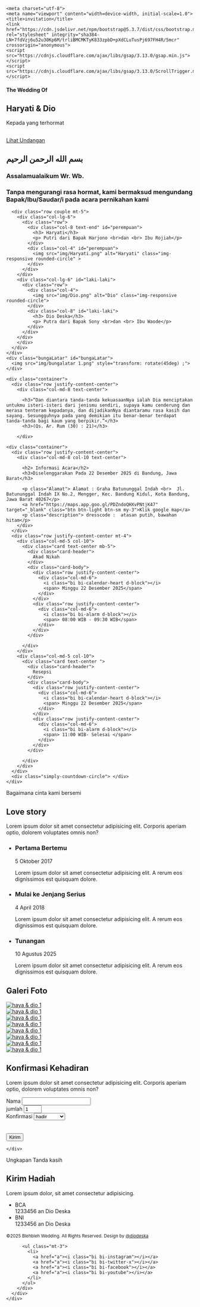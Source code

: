 

<html>
<html lang="en">
  <head>
    
    <meta charset="utf-8">
    <meta name="viewport" content="width=device-width, initial-scale=1.0">
    <title>invitation</title>
    <link href="https://cdn.jsdelivr.net/npm/bootstrap@5.3.7/dist/css/bootstrap.min.css" rel="stylesheet" integrity="sha384-LN+7fdVzj6u52u30Kp6M/trliBMCMKTyK833zpbD+pXdCLuTusPj697FH4R/5mcr" crossorigin="anonymous">
    <script src="https://cdnjs.cloudflare.com/ajax/libs/gsap/3.13.0/gsap.min.js"></script>
    <script src="https://cdnjs.cloudflare.com/ajax/libs/gsap/3.13.0/ScrollTrigger.min.js"></script>
    

<link rel="preconnect" href="https://fonts.googleapis.com">
<link rel="preconnect" href="https://fonts.gstatic.com" crossorigin>
<link href="https://fonts.googleapis.com/css2?family=Roboto:ital,wght@0,100..900;1,100..900&family=Tangerine:wght@400;700&family=Work+Sans:ital,wght@0,100..900;1,100..900&display=swap" rel="stylesheet">
<!-- countdown -->
<link rel="stylesheet" href="style.css">
<link rel="stylesheet" href="countdown/circle.css">
<link rel="stylesheet" href="https://cdn.jsdelivr.net/npm/bootstrap-icons@1.13.1/font/bootstrap-icons.min.css">



  </head>
<body>
  <div class="flowers"style="display: none"></div>
  <section id="hero" class="hero w-100 h-100 p-3 mx-auto text-center d-flex justify-content-center align-items-center align-item-center text-white">
      <main>
        <div class="hero-bg">
        </div>
        <div class="hero-content">
          <h4> The Wedding Of</h4>
          <h1> Haryati & Dio</h1>
          <p> Kepada yang terhormat</p>
          <h2></h2>
          <a href="#home" class="btn btn-lg mt-4" onclick="enableScroll()" > Lihat Undangan</a>
        </div>
      </main>
        
  </section>
  <div class="background"> 
      
  <section id="home" class="home">
    <div class="container" >
      <div class="row justify-content-center">
        <div class="col-md-8 text-center">
          <h2>بسم الله الرحمن الرحيم</h2>
          <h3>Assalamualaikum Wr. Wb. </h3>
          <h3> Tanpa mengurangi rasa hormat, kami bermaksud mengundang Bapak/Ibu/Saudar/i pada acara pernikahan kami</h3>
        </div>
      
      <div class="row couple mt-5">
        <div class="col-lg-6">
          <div class="row">
            <div class="col-8 text-end" id="perempuan">
              <h3> Haryati</h3>
              <p> Putri dari Bapak Harjono <br>dan <br> Ibu Rojiah</p>
            </div>
            <div class="col-4" id="perempuan">
              <img src="img/Haryati.png" alt="Haryati" class="img-responsive rounded-circle" >
            </div>
          </div>
        </div> 
        <div class="col-lg-6" id="laki-laki">
          <div class="row">
            <div class="col-4">
              <img src="img/Dio.png" alt="Dio" class="img-responsive rounded-circle">
            </div>
            <div class="col-8" id="laki-laki">
              <h3> Dio Deska</h3>
              <p> Putra dari Bapak Sony <br>dan <br> Ibu Waode</p>
            </div>
          </div>
        </div>
        </div>
      </div>
    </div> 
    <div class="bungaLatar" id="bungaLatar">
      <img src="img/bungalatar 1.png" style="transform: rotate(45deg) ;">
    </div>
      
  </section>

  <section id="ayat" class="ayat">
    
    <div class="container">
      <div class="row justify-content-center">
        <div class="col-md-8 text-center">
    
          <h3>“Dan diantara tanda-tanda kekuasaanNya ialah Dia menciptakan untukmu isteri-isteri dari jenismu sendiri, supaya kamu cenderung dan merasa tenteram kepadanya, dan dijadikanNya diantaramu rasa kasih dan sayang. Sesungguhnya pada yang demikian itu benar-benar terdapat tanda-tanda bagi kaum yang berpikir.”</h3>
          <h3>(Qs. Ar. Rum (30) : 21)</h3>
          
        </div>
  </section>

  
  <section id="info" class="info">
    
    <div class="container">
      <div class="row justify-content-center">
        <div class="col-md-8 col-10 text-center">
          
          <h2> Informasi Acara</h2>
          <h3>Diselenggarakan Pada 22 Desember 2025 di Bandung, Jawa Barat</h3>
    
          <p class="Alamat"> Alamat : Graha Batununggal Indah <br>  Jl. Batununggal Indah IX No.2, Mengger, Kec. Bandung Kidul, Kota Bandung, Jawa Barat 40267</p>
          <a href="https://maps.app.goo.gl/PDZndoQHXvPNtjK47" target="_blank" class="btn btn-light btn-sm my-3">Klik google map</a>
          <p class="description"> dresscode :  atasan putih, bawahan hitam</p>
        </div>
      </div>
      <div class="row justify-content-center mt-4">
        <div class="col-md-5 col-10">
          <div class="card text-center mb-5">
            <div class="card-header">
              Akad Nikah
            </div>
            <div class="card-body">
              <div class="row justify-content-center">
                <div class="col-md-6">
                  <i class="bi bi-calendar-heart d-block"></i>
                  <span> Minggu 22 Desember 2025</span>
                </div>
              </div>
              <div class="row justify-content-center">
                <div class="col-md-6">
                  <i class="bi bi-alarm d-block"></i>
                  <span> 08:00 WIB - 09:30 WIB</span>
                </div>
              </div>
            </div>
            
          </div>
        </div>
        <div class="col-md-5 col-10">
          <div class="card text-center ">
            <div class="card-header">
              Resepsi 
            </div>
            <div class="card-body">
              <div class="row justify-content-center">
                <div class="col-md-6">
                  <i class="bi bi-calendar-heart d-block"></i>
                  <span> Minggu 22 Desember 2025</span>
                </div>
              </div>
              <div class="row justify-content-center">
                <div class="col-md-6">
                  <i class="bi bi-alarm d-block"></i>
                  <span> 11:00 WIB- Selesai </span>
                </div>
              </div>
            </div>
            
          </div>
        </div>
      </div>
      <div class="simply-countdown-circle"> </div>
    </div>

  </section>

  <section id="story" class="story">
    <div class="container">
      <div class="row justify-content-center">
        <div class="col-med-8 col-10 text-center">
          <span> Bagaimana cinta kami bersemi</span>
          <h2> Love story</h2>
          <p>Lorem ipsum dolor sit amet consectetur adipisicing elit. Corporis aperiam optio, dolorem voluptates omnis non?</p>
        </div>
        <div class="row">
          <div class="col">
            <ul class="timeline">
              <li>
                <div class="timeline-image" style="background-image: url(img/gedungsate.png) ;"></div>
                <div class="timeline-panel">
                  <div class="timeline-heading">
                  <h3>Pertama Bertemu</h3>
                  <span> 5 Oktober 2017</span>
                  </div>
                  <div class="timeline-body">
                    <p> Lorem ipsum dolor sit amet consectetur adipisicing elit. A rerum eos dignissimos est quisquam dolore.
                    </p>
                  </div>
                </div>
              </li>
              <li>
                <div class="timeline-image" style="background-image: url(img/alun-alun.png) ;"></div>
                <div class="timeline-panel">
                  <div class="timeline-heading">
                  <h3>Mulai ke Jenjang Serius</h3>
                  <span> 4 April 2018</span>
                  </div>
                  <div class="timeline-body">
                    <p> Lorem ipsum dolor sit amet consectetur adipisicing elit. A rerum eos dignissimos est quisquam dolore.
                    </p>
                  </div>
                </div>
              </li>
              <li>
                <div class="timeline-image" style="background-image: url(img/bla.png) ;"></div>
                <div class="timeline-panel">
                  <div class="timeline-heading">
                  <h3>Tunangan</h3>
                  <span> 10 Agustus 2025</span>
                  </div>
                  <div class="timeline-body">
                    <p> Lorem ipsum dolor sit amet consectetur adipisicing elit. A rerum eos dignissimos est quisquam dolore.
                    </p>
                  </div>
                </div>
              </li>
            </ul>
          </div>
        </div>
      </div>
    </div>
  </section>

  <section class="galery">
  <div class="container">
    <div class="row justify-content-center">
        <div class="col-md-8 col-10 text-center">
          <h2> Galeri Foto</h2>
        </div>
        <div class="row row-cols-lg-5 row-cols-md-4 row-cols-sm-3 row-cols-2 justify-content-center">
          <div class="col mt-3">
            <a href="img/galeryfoto/1.png" data-toggle="lightbox" data-size="fullscreen" data-gallery="Mygallery" >
            <img src="img/galeryfoto/thumbnail/1.png" alt="haya & dio 1" class="img-fluid w-100 rounded">
            </a>
          </div>
          <div class="col mt-3">
            <a href="img/galeryfoto/2.png" data-toggle="lightbox" data-size="fullscreen" data-gallery="Mygallery">
            <img src="img/galeryfoto/thumbnail/2.png" alt="haya & dio 1" class="img-fluid w-100 rounded">
            </a>
          </div>
          <div class="col mt-3">
            <a href="img/galeryfoto/3.png" data-toggle="lightbox" data-size="fullscreen" data-gallery="Mygallery">
            <img src="img/galeryfoto/thumbnail/3.png" alt="haya & dio 1" class="img-fluid w-100 rounded">
            </a>
          </div>
          <div class="col mt-3">
            <a href="img/galeryfoto/4.png" data-toggle="lightbox" data-size="fullscreen" data-gallery="Mygallery">
            <img src="img/galeryfoto/thumbnail/4.png" alt="haya & dio 1" class="img-fluid w-100 rounded">
            </a>
          </div>
          <div class="col mt-3">
            <a href="img/galeryfoto/5.png" data-toggle="lightbox" data-size="fullscreen" data-gallery="Mygallery">
            <img src="img/galeryfoto/thumbnail/5.png" alt="haya & dio 1" class="img-fluid w-100 rounded">
            </a>
          </div>
          <div class="col mt-3">
            <a href="img/galeryfoto/6.png" data-toggle="lightbox" data-size="fullscreen" data-gallery="Mygallery">
            <img src="img/galeryfoto/thumbnail/6.png" alt="haya & dio 1" class="img-fluid w-100 rounded">
            </a>
          </div>
          <div class="col mt-3">
            <a href="img/galeryfoto/7.png" data-toggle="lightbox" data-size="fullscreen" data-gallery="Mygallery">
            <img src="img/galeryfoto/thumbnail/7.png" alt="haya & dio 1" class="img-fluid w-100 rounded">
            </a>
          </div>
          <div class="col mt-3">
            <a href="img/galeryfoto/8.png" data-toggle="lightbox" data-size="fullscreen" data-gallery="Mygallery">
            <img src="img/galeryfoto/thumbnail/8.png" alt="haya & dio 1" class="img-fluid w-100 rounded">
            </a>
          </div>
        </div>
      </div>
  </section>  

  <Section id="rsvp" class="rsvp">
    <div class="container">
      <div class="row justify-content-center">
        <div class="col-med-8 col-10 text-center">
          <h2> Konfirmasi Kehadiran</h2>
          <p>Lorem ipsum dolor sit amet consectetur adipisicing elit. Corporis aperiam optio, dolorem voluptates omnis non?</p>
        </div>
      </div>
      <form class="row row-cols-md-auto g-3 align-items-center justify-content-center"   method="POST" 
      action="https://script.google.com/macros/s/AKfycbyymgqaxRquCRXg2IJ9Za3-U9IeduZSvLURKk1WUZSR3TD3Yqg0J8I9Q-mugOqkxt5T/exec" id="my-form">
        <div class="col-12">
          <div class="mb-3">
            <label for="nama" class="form-label">Nama</label>
            <input type="text" class="form-control" id="nama" name="nama" >
          </div>
        </div>
        <div class="col-12">
          <div class="mb-3">
            <label for="jumlah" class="form-label">jumlah</label>
            <input type="number" class="form-control" id="jumlah" name="jumlah" min="1" max="5" length="1" value="1" >
          </div>
        </div>
        <div class="col-12">
          <div class="mb-3">
            <label for="status" class="form-label">Konfirmasi</label>
            <select name="status" id="status" class="form-select">
              <option value="hadir"> hadir</option>
              <option value="tidak hadir"> tidak hadir</option>
            </select>
          </div>
        </div>
        <div class="col-12" style="margin-top: 35px">
          <button class="btn btn-primary" type="submit"> Kirim</button>
        </div>
      </form>

      
    </div>
  </Section>
  

  <section class="gifts" id="gifts">
    <div class="container">
      <div class="row justify-content-center">
        <div class="col-md-8 col-10 text-center">
          <span>Ungkapan Tanda kasih</span>
          <h2> Kirim Hadiah</h2>
          <p>Lorem ipsum dolor, sit amet consectetur adipisicing.
          </p>
        </div>
      </div>
      <div class="row justify-content-center text-center">
        <div class="col-md-6">
          <ul class="list-group">
          <li class="list-group-item">
            <div class="d-block fw-bold"> BCA </div>
            1233456 an Dio Deska
          </li>
          <li class="list-group-item">
            <div class="d-block fw-bold"> BNI </div>
            1233456 an Dio Deska
          </li>
          </ul>
        </div>
      </div>
    </div>

  </section>
</div>
  <footer>
    <div class="container">
      <div class="row">
        <div class="col text-center">
          <small class="block">&copy;2025 Blehbleh Wedding. All Rights Reserved.</small>
          <small class="block">Design by <a href="https://instagram.com/diodeska">@diodeska</a></small>

          <ul class="mt-3">
            <li>
              <a href="a"><i class="bi bi-instagram"></i></a>
              <a href="a"><i class="bi bi-twitter-x"></i></a>
              <a href="a"><i class="bi bi-facebook"></i></a>
              <a href="a"><i class="bi bi-youtube"></i></a>
            </li>
          </ul>
        </div>
      </div>
    </div>
  </footer>

  <div id="audio-container">
    <audio id="song" autoplay loop>
      <source src="audio/CHRISTINA PERRI - YOU ARE MY SUNSHINE [Lyric Video] [4Oc6PTtcthA].mp3" type="audio/mp3">
    </audio>
    <div class="audio-icon-wrapper" style="display: none;" >
      <i class="bi bi-disc"></i>
    </div>
  </div>

  <script src="https://cdn.jsdelivr.net/npm/bootstrap@5.3.7/dist/js/bootstrap.bundle.min.js" integrity="sha384-ndDqU0Gzau9qJ1lfW4pNLlhNTkCfHzAVBReH9diLvGRem5+R9g2FzA8ZGN954O5Q" crossorigin="anonymous"></script>
  <script src="https://cdn.jsdelivr.net/npm/gsap@3.13.0/dist/gsap.min.js"></script>
  <script src="https://cdn.jsdelivr.net/npm/gsap@3.13.0/dist/ScrollTrigger.min.js"></script>

<script type="module">
import simplyCountdown from './countdown/simplyCountdown.js';
  simplyCountdown('.simply-countdown-circle',{
      year: 2025, // Target year (required)
      month: 12, // Target month [1-12] (required)
      day: 22, // Target day [1-31] (required)
      hours: 8, // Target hour [0-23], default: 0
      
  });
      
</script>
<script src="https://cdn.jsdelivr.net/npm/bs5-lightbox@1.8.5/dist/index.bundle.min.js"></script>

<script src="index.js"></script>
<!-- <script src="animasi.js"></script> -->

</body>
</html>
